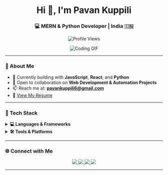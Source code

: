 <h1 align="center">Hi 👋, I'm Pavan Kuppili</h1>
<h3 align="center">💻 MERN & Python Developer | India 🇮🇳</h3>

<p align="center">
  <img src="https://komarev.com/ghpvc/?username=pavankuppili&label=Profile%20views&color=0e75b6&style=flat" alt="Profile Views" />
</p>

<p align="center">
  <img src="https://media.giphy.com/media/qgQUggAC3Pfv687qPC/giphy.gif" width="400" alt="Coding GIF" />
</p>

---

### 🚀 About Me

- 🔭 Currently building with **JavaScript**, **React**, and **Python**
- 🤝 Open to collaboration on **Web Development & Automation Projects**
- 📫 Reach me at: **pavankuppili6@gmail.com**
- 📄 [View My Resume](https://drive.google.com/file/d/1h5nXg_YrI5NSeTUiaxrGFtbB1SeJxyId/view?usp=drive_link)

---

### 🧰 Tech Stack

<details>
  <summary><strong>💻 Languages & Frameworks</strong></summary>
  <p align="center">
    <img src="https://raw.githubusercontent.com/devicons/devicon/master/icons/javascript/javascript-original.svg" width="40" />
    <img src="https://raw.githubusercontent.com/devicons/devicon/master/icons/python/python-original.svg" width="40" />
    <img src="https://raw.githubusercontent.com/devicons/devicon/master/icons/java/java-original.svg" width="40" />
    <img src="https://raw.githubusercontent.com/devicons/devicon/master/icons/html5/html5-original-wordmark.svg" width="40" />
    <img src="https://raw.githubusercontent.com/devicons/devicon/master/icons/css3/css3-original-wordmark.svg" width="40" />
    <img src="https://cdn.jsdelivr.net/gh/devicons/devicon/icons/flask/flask-original.svg" width="40" />
  </p>
</details>

<details>
  <summary><strong>🛠️ Tools & Platforms</strong></summary>
  <p align="center">
    <img src="https://cdn.worldvectorlogo.com/logos/arduino-1.svg" width="40" />
    <img src="https://raw.githubusercontent.com/devicons/devicon/master/icons/bootstrap/bootstrap-plain-wordmark.svg" width="40" />
    <img src="https://www.vectorlogo.zone/logos/figma/figma-icon.svg" width="40" />
    <img src="https://www.vectorlogo.zone/logos/git-scm/git-scm-icon.svg" width="40" />
    <img src="https://raw.githubusercontent.com/devicons/devicon/master/icons/linux/linux-original.svg" width="40" />
    <img src="https://raw.githubusercontent.com/devicons/devicon/master/icons/mysql/mysql-original-wordmark.svg" width="40" />
  </p>
</details>

---

### 🌐 Connect with Me

<p align="center">
  <a href="https://linkedin.com/in/pavankuppili" target="_blank">
    <img src="https://raw.githubusercontent.com/rahuldkjain/github-profile-readme-generator/master/src/images/icons/Social/linked-in-alt.svg" height="30" />
  </a>
  <a href="https://www.codechef.com/users/pavan_kuppili0" target="_blank">
    <img src="https://cdn.jsdelivr.net/npm/simple-icons@3.1.0/icons/codechef.svg" height="30" />
  </a>
  <a href="https://www.hackerrank.com/pavankuppili" target="_blank">
    <img src="https://raw.githubusercontent.com/rahuldkjain/github-profile-readme-generator/master/src/images/icons/Social/hackerrank.svg" height="30" />
  </a>
  <a href="https://www.leetcode.com/pavankuppili" target="_blank">
    <img src="https://raw.githubusercontent.com/rahuldkjain/github-profile-readme-generator/master/src/images/icons/Social/leet-code.svg" height="30" />
  </a>
</p>

---

